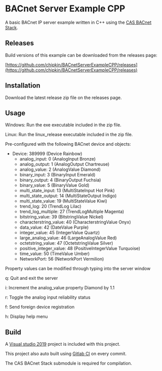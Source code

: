 # BACnet Server Example CPP

A basic BACnet IP server example written in C++ using the [CAS BACnet Stack](https://store.chipkin.com/services/stacks/bacnet-stack).

## Releases

Build versions of this example can be downloaded from the releases page: 

[https://github.com/chipkin/BACnetServerExampleCPP/releases](https://github.com/chipkin/BACnetServerExampleCPP/releases)

## Installation

Download the latest release zip file on the releases page.

## Usage

Windows: Run the exe executable included in the zip file.

Linux: Run the linux_release executable included in the zip file.

Pre-configured with the following BACnet device and objects:
- Device: 389999 (Device Rainbow)
  - analog_input: 0  (AnalogInput Bronze)
  - analog_output: 1  (AnalogOutput Chartreuse)
  - analog_value: 2  (AnalogValue Diamond)
  - binary_input: 3  (BinaryInput Emerald)
  - binary_output: 4  (BinaryOutput Fuchsia)
  - binary_value: 5  (BinaryValue Gold)
  - multi_state_input: 13  (MultiStateInput Hot Pink)
  - multi_state_output: 14  (MultiStateOutput Indigo)
  - multi_state_value: 19  (MultiStateValue Kiwi)
  - trend_log: 20  (TrendLog Lilac)
  - trend_log_multiple: 27  (TrendLogMultiple Magenta)
  - bitstring_value: 39  (BitstringValue Nickel)
  - characterstring_value: 40  (CharacterstringValue Onyx)
  - data_value: 42  (DateValue Purple)
  - integer_value: 45  (IntegerValue Quartz)
  - large_analog_value: 46  (LargeAnalogValue Red)
  - octetstring_value: 47  (OctetstringValue Silver)
  - positive_integer_value: 48  (PositiveIntegerValue Turquoise)
  - time_value: 50  (TimeValue Umber)
  - NetworkPort: 56  (NetworkPort Vermilion)

Property values can be modified through typing into the server window

q: Quit and exit the server

i: Increment the analog_value property Diamond by 1.1

r: Toggle the analog input reliability status 

f: Send foreign device registration

h: Display help menu

## Build

A [Visual studio 2019](https://visualstudio.microsoft.com/downloads/) project is included with this project.

This project also auto built using [Gitlab CI](https://docs.gitlab.com/ee/ci/) on every commit.

The CAS BACnet Stack submodule is required for compilation.